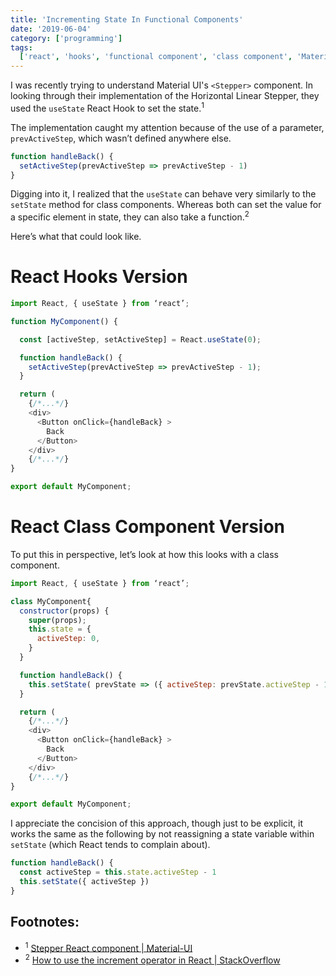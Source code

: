 ```yaml
---
title: 'Incrementing State In Functional Components'
date: '2019-06-04'
category: ['programming']
tags:
  ['react', 'hooks', 'functional component', 'class component', 'MaterialUI']
---
```


I was recently trying to understand Material UI's `<Stepper>` component. In looking through their implementation of the Horizontal Linear Stepper, they used the `useState` React Hook to set the state.<sup>1</sup>

The implementation caught my attention because of the use of a parameter, `prevActiveStep`, which wasn’t defined anywhere else.

```javascript
function handleBack() {
  setActiveStep(prevActiveStep => prevActiveStep - 1)
}
```

Digging into it, I realized that the `useState` can behave very similarly to the `setState` method for class components. Whereas both can set the value for a specific element in state, they can also take a function.<sup>2</sup>

Here’s what that could look like.

# React Hooks Version

```javascript
import React, { useState } from ‘react’;

function MyComponent() {

  const [activeStep, setActiveStep] = React.useState(0);

  function handleBack() {
    setActiveStep(prevActiveStep => prevActiveStep - 1);
  }

  return (
    {/*...*/}
    <div>
      <Button onClick={handleBack} >
        Back
      </Button>
    </div>
    {/*...*/}
}

export default MyComponent;

```

# React Class Component Version

To put this in perspective, let’s look at how this looks with a class component.

```javascript
import React, { useState } from ‘react’;

class MyComponent{
  constructor(props) {
    super(props);
    this.state = {
      activeStep: 0,
    }
  }

  function handleBack() {
    this.setState( prevState => ({ activeStep: prevState.activeStep - 1});
  }

  return (
    {/*...*/}
    <div>
      <Button onClick={handleBack} >
        Back
      </Button>
    </div>
    {/*...*/}
}

export default MyComponent;
```

I appreciate the concision of this approach, though just to be explicit, it works the same as the following by not reassigning a state variable within `setState` (which React tends to complain about).

```javascript
function handleBack() {
  const activeStep = this.state.activeStep - 1
  this.setState({ activeStep })
}
```

## Footnotes:

- <sup>1</sup> [Stepper React component | Material-UI](https://material-ui.com/components/steppers/#horizontal-linear)
- <sup>2</sup> [How to use the increment operator in React | StackOverflow](https://stackoverflow.com/questions/39316376/how-to-use-the-increment-operator-in-react) <br/>
